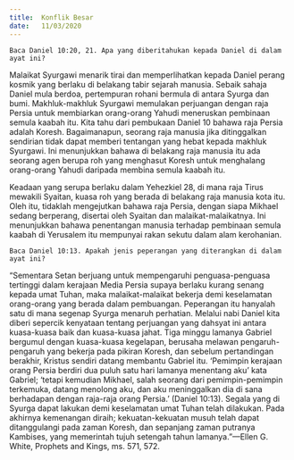 ```yaml
---
title:  Konflik Besar
date:   11/03/2020
---
```


`Baca Daniel 10:20, 21. Apa yang diberitahukan kepada Daniel di dalam ayat ini?`

Malaikat Syurgawi menarik tirai dan memperlihatkan kepada Daniel perang kosmik yang berlaku di belakang tabir sejarah manusia. Sebaik sahaja Daniel mula berdoa, pertempuran rohani bermula di antara Syurga dan bumi. Makhluk-makhluk Syurgawi memulakan perjuangan dengan raja Persia untuk membiarkan orang-orang Yahudi meneruskan pembinaan semula kaabah itu. Kita tahu dari pembukaan Daniel 10 bahawa raja Persia adalah Koresh. Bagaimanapun, seorang raja manusia jika ditinggalkan sendirian tidak dapat memberi tentangan yang hebat kepada makhluk Syurgawi. Ini menunjukkan bahawa di belakang raja manusia itu ada seorang agen berupa roh yang menghasut Koresh untuk menghalang orang-orang Yahudi daripada membina semula kaabah itu.

Keadaan yang serupa berlaku dalam Yehezkiel 28, di mana raja Tirus mewakili Syaitan, kuasa roh yang berada di belakang raja manusia kota itu. Oleh itu, tidaklah mengejutkan bahawa raja Persia, dengan siapa Mikhael sedang berperang, disertai oleh Syaitan dan malaikat-malaikatnya. Ini menunjukkan bahawa penentangan manusia  terhadap pembinaan semula kaabah di Yerusalem itu mempunyai rakan sekutu dalam alam kerohanian. 

`Baca Daniel 10:13. Apakah jenis peperangan yang diterangkan di dalam ayat ini?`

“Sementara Setan berjuang untuk mempengaruhi penguasa-penguasa tertinggi dalam kerajaan Media Persia supaya berlaku kurang senang kepada umat Tuhan, maka malaikat-malaikat bekerja demi keselamatan orang-orang yang berada dalam pembuangan. Peperangan itu hanyalah satu di mana segenap Syurga menaruh perhatian. Melalui nabi Daniel kita diberi sepercik kenyataan tentang perjuangan yang dahsyat ini antara kuasa-kuasa baik dan kuasa-kuasa jahat. Tiga minggu lamanya Gabriel bergumul dengan kuasa-kuasa kegelapan, berusaha melawan pengaruh-pengaruh yang bekerja pada pikiran Koresh, dan sebelum pertandingan berakhir, Kristus sendiri datang membantu Gabriel itu. ‘Pemimpin kerajaan orang Persia berdiri dua puluh satu hari lamanya menentang aku’ kata Gabriel; ‘tetapi kemudian Mikhael, salah seorang dari pemimpin-pemimpin terkemuka, datang menolong aku, dan aku meninggalkan dia di sana berhadapan dengan raja-raja orang Persia.’ (Daniel 10:13). Segala yang di Syurga dapat lakukan demi keselamatan umat Tuhan telah dilakukan. Pada akhirnya kemenangan diraih; kekuatan-kekuatan musuh telah dapat ditanggulangi pada zaman Koresh, dan sepanjang zaman putranya Kambises, yang memerintah tujuh setengah tahun lamanya.”—Ellen G. White, Prophets and Kings, ms. 571, 572.